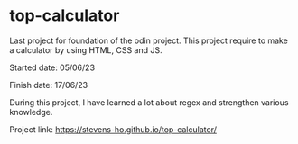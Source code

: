 # top-calculator

Last project for foundation of the odin project. This project require to make a calculator by using HTML, CSS and JS. 

Started date: 05/06/23

Finish date: 17/06/23

During this project, I have learned a lot about regex and strengthen various knowledge.

Project link: https://stevens-ho.github.io/top-calculator/